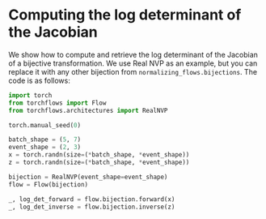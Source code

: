 # Computing the log determinant of the Jacobian

We show how to compute and retrieve the log determinant of the Jacobian of a bijective transformation. 
We use Real NVP as an example, but you can replace it with any other bijection from `normalizing_flows.bijections`.
The code is as follows:

```python
import torch
from torchflows import Flow
from torchflows.architectures import RealNVP

torch.manual_seed(0)

batch_shape = (5, 7)
event_shape = (2, 3)
x = torch.randn(size=(*batch_shape, *event_shape))
z = torch.randn(size=(*batch_shape, *event_shape))

bijection = RealNVP(event_shape=event_shape)
flow = Flow(bijection)

_, log_det_forward = flow.bijection.forward(x)
_, log_det_inverse = flow.bijection.inverse(z)
```